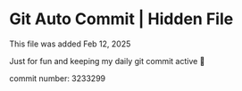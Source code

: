 # Git Auto Commit | Hidden File

This file was added Feb 12, 2025

Just for fun and keeping my daily git commit active 🤪

commit number: 3233299
